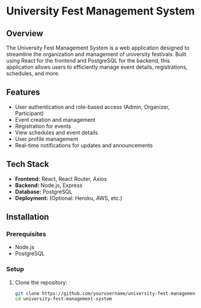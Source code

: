 # University Fest Management System

## Overview

The University Fest Management System is a web application designed to streamline the organization and management of university festivals. Built using React for the frontend and PostgreSQL for the backend, this application allows users to efficiently manage event details, registrations, schedules, and more.

## Features

- User authentication and role-based access (Admin, Organizer, Participant)
- Event creation and management
- Registration for events
- View schedules and event details
- User profile management
- Real-time notifications for updates and announcements

## Tech Stack

- **Frontend:** React, React Router, Axios
- **Backend:** Node.js, Express
- **Database:** PostgreSQL
- **Deployment:** (Optional: Heroku, AWS, etc.)

## Installation

### Prerequisites

- Node.js
- PostgreSQL

### Setup

1. Clone the repository:

   ```bash
   git clone https://github.com/yourusername/university-fest-management-system.git
   cd university-fest-management-system
   ```
